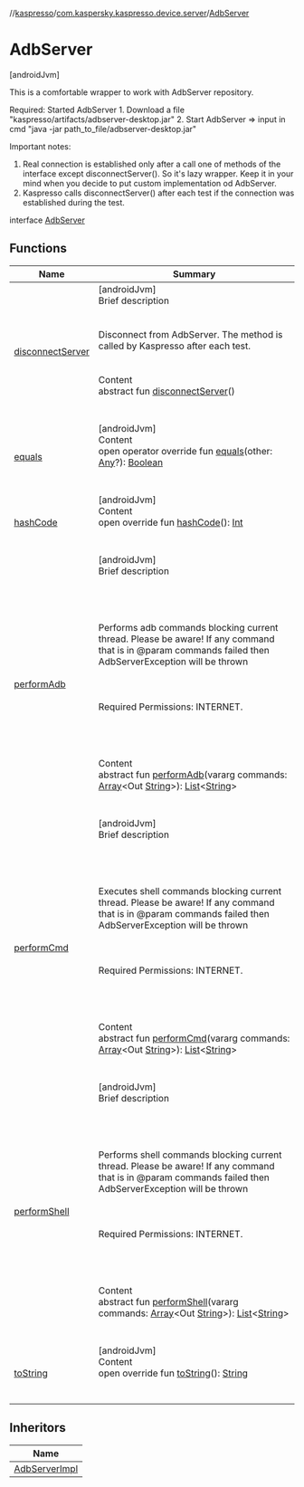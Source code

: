 //[kaspresso](../../index.md)/[com.kaspersky.kaspresso.device.server](../index.md)/[AdbServer](index.md)



# AdbServer  
 [androidJvm] 



This is a comfortable wrapper to work with AdbServer repository.



Required: Started AdbServer     1. Download a file "kaspresso/artifacts/adbserver-desktop.jar"     2. Start AdbServer => input in cmd "java -jar path_to_file/adbserver-desktop.jar"



Important notes:

<ol><li>Real connection is established only after a call one of methods of the interface except disconnectServer(). So it's lazy wrapper. Keep it in your mind when you decide to put custom implementation od AdbServer.</li><li>Kaspresso calls disconnectServer() after each test if the connection was established during the test.</li></ol>

interface [AdbServer](index.md)   


## Functions  
  
|  Name|  Summary| 
|---|---|
| [disconnectServer](disconnect-server.md)| [androidJvm]  <br>Brief description  <br><br><br>Disconnect from AdbServer. The method is called by Kaspresso after each test.<br><br>  <br>Content  <br>abstract fun [disconnectServer](disconnect-server.md)()  <br><br><br>
| [equals](https://kotlinlang.org/api/latest/jvm/stdlib/kotlin/-any/equals.html)| [androidJvm]  <br>Content  <br>open operator override fun [equals](https://kotlinlang.org/api/latest/jvm/stdlib/kotlin/-any/equals.html)(other: [Any](https://kotlinlang.org/api/latest/jvm/stdlib/kotlin/-any/index.html)?): [Boolean](https://kotlinlang.org/api/latest/jvm/stdlib/kotlin/-boolean/index.html)  <br><br><br>
| [hashCode](https://kotlinlang.org/api/latest/jvm/stdlib/kotlin/-any/hash-code.html)| [androidJvm]  <br>Content  <br>open override fun [hashCode](https://kotlinlang.org/api/latest/jvm/stdlib/kotlin/-any/hash-code.html)(): [Int](https://kotlinlang.org/api/latest/jvm/stdlib/kotlin/-int/index.html)  <br><br><br>
| [performAdb](perform-adb.md)| [androidJvm]  <br>Brief description  <br><br><br><br><br>Performs adb commands blocking current thread. Please be aware! If any command that is in @param commands failed then AdbServerException will be thrown<br><br><br><br>Required Permissions: INTERNET.<br><br><br><br>  <br>Content  <br>abstract fun [performAdb](perform-adb.md)(vararg commands: [Array](https://kotlinlang.org/api/latest/jvm/stdlib/kotlin/-array/index.html)<Out [String](https://kotlinlang.org/api/latest/jvm/stdlib/kotlin/-string/index.html)>): [List](https://kotlinlang.org/api/latest/jvm/stdlib/kotlin.collections/-list/index.html)<[String](https://kotlinlang.org/api/latest/jvm/stdlib/kotlin/-string/index.html)>  <br><br><br>
| [performCmd](perform-cmd.md)| [androidJvm]  <br>Brief description  <br><br><br><br><br>Executes shell commands blocking current thread. Please be aware! If any command that is in @param commands failed then AdbServerException will be thrown<br><br><br><br>Required Permissions: INTERNET.<br><br><br><br>  <br>Content  <br>abstract fun [performCmd](perform-cmd.md)(vararg commands: [Array](https://kotlinlang.org/api/latest/jvm/stdlib/kotlin/-array/index.html)<Out [String](https://kotlinlang.org/api/latest/jvm/stdlib/kotlin/-string/index.html)>): [List](https://kotlinlang.org/api/latest/jvm/stdlib/kotlin.collections/-list/index.html)<[String](https://kotlinlang.org/api/latest/jvm/stdlib/kotlin/-string/index.html)>  <br><br><br>
| [performShell](perform-shell.md)| [androidJvm]  <br>Brief description  <br><br><br><br><br>Performs shell commands blocking current thread. Please be aware! If any command that is in @param commands failed then AdbServerException will be thrown<br><br><br><br>Required Permissions: INTERNET.<br><br><br><br>  <br>Content  <br>abstract fun [performShell](perform-shell.md)(vararg commands: [Array](https://kotlinlang.org/api/latest/jvm/stdlib/kotlin/-array/index.html)<Out [String](https://kotlinlang.org/api/latest/jvm/stdlib/kotlin/-string/index.html)>): [List](https://kotlinlang.org/api/latest/jvm/stdlib/kotlin.collections/-list/index.html)<[String](https://kotlinlang.org/api/latest/jvm/stdlib/kotlin/-string/index.html)>  <br><br><br>
| [toString](https://kotlinlang.org/api/latest/jvm/stdlib/kotlin/-any/to-string.html)| [androidJvm]  <br>Content  <br>open override fun [toString](https://kotlinlang.org/api/latest/jvm/stdlib/kotlin/-any/to-string.html)(): [String](https://kotlinlang.org/api/latest/jvm/stdlib/kotlin/-string/index.html)  <br><br><br>


## Inheritors  
  
|  Name| 
|---|
| [AdbServerImpl](../-adb-server-impl/index.md)


